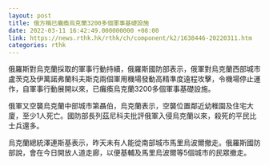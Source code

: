 ```yaml
---
layout: post
title: 俄方稱已癱瘓烏克蘭3200多個軍事基礎設施
date: 2022-03-11 16:42:49.000000000 +08:00
link: https://news.rthk.hk/rthk/ch/component/k2/1638446-20220311.htm
categories: rthk
---
```


俄羅斯對烏克蘭採取的軍事行動持續，俄羅斯國防部表示，俄軍對烏克蘭西部城市盧茨克及伊萬諾弗蘭科夫斯克兩個軍用機場發動高精準度遠程攻擊，令機場停止運作，自軍事行動展開以來，已癱瘓烏克蘭3200多個軍事基礎設施。

俄軍又空襲烏克蘭中部城市第聶伯，烏克蘭表示，空襲位置鄰近幼稚園及住宅大廈，至少1人死亡。國防部長列茲尼科夫批評俄軍入侵烏克蘭以來，殺死的平民比士兵還多。

烏克蘭總統澤連斯基表示，昨天未有人能從南部城市馬里烏波爾撤走。俄羅斯國防部說，會在今日開放人道走廊，以便基輔及馬里烏波爾等5個城市的民眾撤走。
